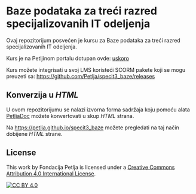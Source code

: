 # Baze podataka za treći razred specijalizovanih IT odeljenja

Ovaj repozitorijum posvećen je kursu za Baze podataka za treći razred specijalizovanih IT odeljenja. 

Kurs je na Petljinom portalu dotupan ovde: [uskoro](https://petlja.org/)

Kurs možete integrisati u svoj LMS koristeći SCORM pakete koji se mogu preuzeti sa: https://github.com/Petlja/specit3_baze/releases

## Konverzija u *HTML*

U ovom repozitorijumu se nalazi izvorna forma sadržaja koju pomoću alata [PetljaDoc](https://github.com/Petlja/PetljaDoc) možete konvertovati u skup *HTML* strana.

Na https://petlja.github.io/specit3_baze možete pregledati na taj način dobijene *HTML* strane.

## License

This work by Fondacija Petlja is licensed under a
[Creative Commons Attribution 4.0 International License][cc-by].

[![CC BY 4.0][cc-by-image]][cc-by]

[cc-by]: http://creativecommons.org/licenses/by/4.0/
[cc-by-image]: https://i.creativecommons.org/l/by/4.0/88x31.png
